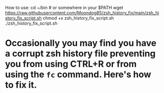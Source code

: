 How to use:
cd ~/bin # or somewhere in your $PATH
wget https://raw.githubusercontent.com/Moondog85/zsh_history_fix/main/zsh_history_fix_script.sh
chmod +x zsh_history_fix_script.sh
./zsh_history_fix_script.sh

# Occasionally you may find you have a corrupt zsh history file preventing you from using CTRL+R or from using the `fc` command. Here's how to fix it.
